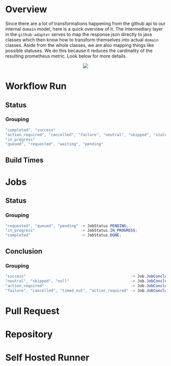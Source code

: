 # Overview

Since there are a lot of transformations happening from the github api to our internal `domain` model, here is a quick overview of it. The intermediary layer in the `github-adapter` serves to map the response json directly to java classes which then know how to transform themselves into actual `domain` classes. Aside from the whole classes, we are also mapping things like possible statuses. We do this because it reduces the cardinality of the resulting prometheus metric. Look below for more details.

<p align="center">
   <img src="https://github.com/github-insights/github-metrics/assets/57358338/3b1d7ea5-553c-4b4a-8ef2-41c7b624865d" />
</p>


# Workflow Run

## Status

### Grouping
```java
"completed", "success"                                                                -> WorkflowRunStatus.DONE;
"action_required", "cancelled", "failure", "neutral", "skipped", "stale", "timed_out" -> WorkflowRunStatus.FAILED;
"in_progress"                                                                         -> WorkflowRunStatus.IN_PROGRESS;
"queued", "requested", "waiting", "pending"                                           -> WorkflowRunStatus.PENDING;
```

## Build Times

# Jobs

## Status

### Grouping
```java
"requested", "queued", "pending" -> JobStatus.PENDING;
"in_progress"                    -> JobStatus.IN_PROGRESS;
"completed"                      -> JobStatus.DONE;
```

## Conclusion

### Grouping
```java
"success"                                              -> Job.JobConclusion.SUCCESS;
"neutral", "skipped", "null"                           -> Job.JobConclusion.NEUTRAL;
"action_required"                                      -> Job.JobConclusion.ACTION_REQUIRED;
"failure", "cancelled", "timed_out", "action_required" -> Job.JobConclusion.FAILURE;
```

# Pull Request
# Repository
# Self Hosted Runner
